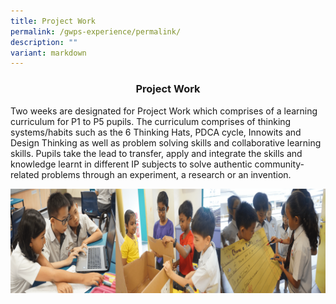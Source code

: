 ```yaml
---
title: Project Work
permalink: /gwps-experience/permalink/
description: ""
variant: markdown
---
```

<center><h3><strong>Project Work</strong></h3></center>

Two weeks are designated for Project Work which comprises of a learning curriculum for P1 to P5 pupils. The curriculum comprises of thinking systems/habits such as the 6 Thinking Hats, PDCA cycle, Innowits and Design Thinking as well as problem solving skills and collaborative learning skills. Pupils take the lead to transfer, apply and integrate the skills and knowledge learnt in different IP subjects to solve authentic community-related problems through an experiment, a research or an invention.

![](/images/llp1.png)